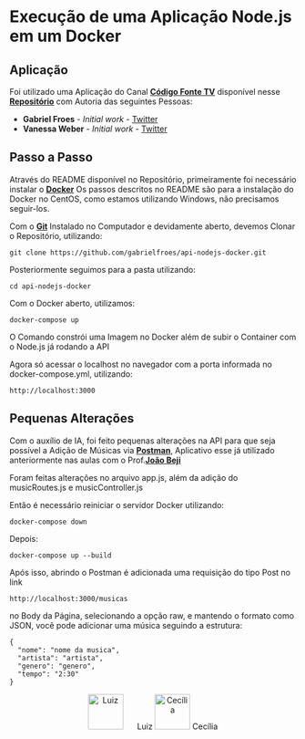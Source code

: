 # Execução de uma Aplicação Node.js em um Docker

## Aplicação

Foi utilizado uma Aplicação do Canal **[Código Fonte TV](https://www.youtube.com/channel/UCFuIUoyHB12qpYa8Jpxoxow)** disponível nesse **[Repositório](https://github.com/gabrielfroes/api-nodejs-docker?tab=readme-ov-file)** com Autoria das seguintes Pessoas:

- **Gabriel Froes** - _Initial work_ - [Twitter](https://www.twitter.com/gabrielfroes)
- **Vanessa Weber** - _Initial work_ - [Twitter](https://www.twitter.com/nessaweberfroes)

## Passo a Passo

Através do README disponível no Repositório, primeiramente foi necessário instalar o **[Docker](https://www.docker.com/)**
Os passos descritos no README são para a instalação do Docker no CentOS, como estamos utilizando Windows, não precisamos seguir-los.

Com o **[Git](https://git-scm.com/downloads/win)** Instalado no Computador e devidamente aberto, devemos Clonar o Repositório, utilizando:
```shell
git clone https://github.com/gabrielfroes/api-nodejs-docker.git
```

Posteriormente seguimos para a pasta utilizando:
```shell
cd api-nodejs-docker
```
Com o Docker aberto, utilizamos:
```shell
docker-compose up
```
O Comando constrói uma Imagem no Docker além de subir o Container com o Node.js já rodando a API

Agora só acessar o localhost no navegador com a porta informada no docker-compose.yml, utilizando:
```shell
http://localhost:3000
```

## Pequenas Alterações

Com o auxílio de IA, foi feito pequenas alterações na API para que seja possível a Adição de Músicas via **[Postman](https://www.postman.com/downloads/)**, Aplicativo esse já utilizado anteriormente nas aulas com o Prof.**[João Beji](https://github.com/joaobeji)**

Foram feitas alterações no arquivo app.js, além da adição do musicRoutes.js e musicController.js

Então é necessário reiniciar o servidor Docker utilizando:
```shell
docker-compose down
```

Depois:

```shell
docker-compose up --build
```

Após isso, abrindo o Postman é adicionada uma requisição do tipo Post no link 
```shell
http://localhost:3000/musicas
```

no Body da Página, selecionando a opção raw, e mantendo o formato como JSON, você pode adicionar uma música seguindo a estrutura:
```shell
{
  "nome": "nome da musica",
  "artista": "artista",
  "genero": "genero",
  "tempo": "2:30"
}
```
<p align="center">
  <img width="62px" alt="Luiz" title="Luiz" src="https://avatars.githubusercontent.com/u/192318661?v=4" style="display: inline-block; margin-right: 20px;">
  <span>Luiz</span>
  <img width="62px" alt="Cecília" title="Cecília" src="https://avatars.githubusercontent.com/u/183560885?v=4" style="display: inline-block;">
  <span>Cecília</span>
</p>
